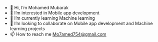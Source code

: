 - 👋 Hi, I’m Mohamed Mubarak
- 👀 I’m interested in Mobile app development
- 🌱 I’m currently learning Machine learning
- 💞️ I’m looking to collaborate on Mobile app development and Machine learning projects
- 📫 How to reach me Mo7amed754@gmail.com

<!---
MohamedMubarak123/MohamedMubarak123 is a ✨ special ✨ repository because its `README.md` (this file) appears on your GitHub profile.
You can click the Preview link to take a look at your changes.
--->
